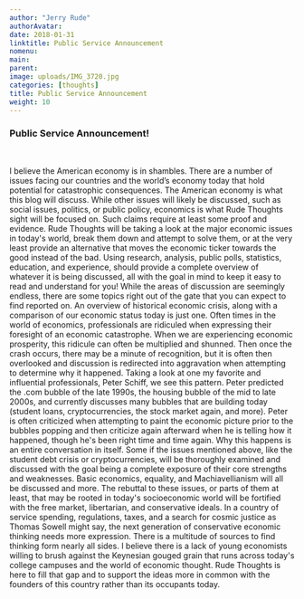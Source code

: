 ```yaml
---
author: "Jerry Rude"
authorAvatar:
date: 2018-01-31
linktitle: Public Service Announcement
nomenu:
main:
parent: 
image: uploads/IMG_3720.jpg
categories: [thoughts]
title: Public Service Announcement
weight: 10
---
```

### Public Service Announcement!
<br/>


I believe the American economy is in shambles. There are a number of issues facing our countries and the world’s economy today that hold potential for catastrophic consequences. The American economy is what this blog will discuss. While other issues will likely be discussed, such as social issues, politics, or public policy, economics is what Rude Thoughts sight will be focused on. Such claims require at least some proof and evidence. Rude Thoughts will be taking a look at the major economic issues in today's world, break them down and attempt to solve them, or at the very least provide an alternative that moves the economic ticker towards the good instead of the bad. Using research, analysis, public polls, statistics, education, and experience, should provide a complete overview of whatever it is being discussed, all with the goal in mind to keep it easy to read and understand for you!
While the areas of discussion are seemingly endless, there are some topics right out of the gate that you can expect to find reported on. An overview of historical economic crisis, along with a comparison of our economic status today is just one. Often times in the world of economics, professionals are ridiculed when expressing their foresight of an economic catastrophe. When we are experiencing economic prosperity, this ridicule can often be multiplied and shunned. Then once the crash occurs, there may be a minute of recognition, but it is often then overlooked and discussion is redirected into aggravation when attempting to determine why it happened. Taking a look at one my favorite and influential professionals, Peter Schiff, we see this pattern. Peter predicted the .com bubble of the late 1990s, the housing bubble of the mid to late 2000s, and currently discusses many bubbles that are building today (student loans, cryptocurrencies, the stock market again, and more). Peter is often criticized when attempting to paint the economic picture prior to the bubbles popping and then criticize again afterward when he is telling how it happened, though he's been right time and time again. Why this happens is an entire conversation in itself. 
Some if the issues mentioned above, like the student debt crisis or cryptocurrencies, will be thoroughly examined and discussed with the goal being a complete exposure of their core strengths and weaknesses. Basic economics, equality, and Machiavellianism will all be discussed and more. The rebuttal to these issues, or parts of them at least, that may be rooted in today's socioeconomic world will be fortified with the free market, libertarian, and conservative ideals. In a country of service spending, regulations, taxes, and a search for cosmic justice as Thomas Sowell might say, the next generation of conservative economic thinking needs more expression. There is a multitude of sources to find thinking form nearly all sides. I believe there is a lack of young economists willing to brush against the Keynesian gouged grain that runs across today's college campuses and the world of economic thought. Rude Thoughts is here to fill that gap and to support the ideas more in common with the founders of this country rather than its occupants today. 
